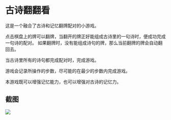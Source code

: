 # 古诗翻翻看

这是一个融合了古诗和记忆翻牌配对的小游戏。

点击棋盘上的牌可以翻牌，当翻开的牌正好能组成古诗里的一句诗时，便成功完成一句诗的配对。 如果翻牌时，没有能组成诗句的牌，那么当前翻牌的牌会自动翻回去。

当古诗里所有的诗句都完成配对时，完成游戏。

游戏会记录所操作的步数，尽可能的在最少的步数内完成游戏。

本游戏既可以增强记忆能力，也可以增强对古诗的记忆力。

## 截图

![](https://s2.loli.net/2025/02/09/iZqLX4nM8KxwNoA.png)

